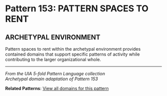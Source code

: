 # Pattern 153: PATTERN SPACES TO RENT

## ARCHETYPAL ENVIRONMENT

Pattern spaces to rent within the archetypal environment provides contained domains that support specific patterns of activity while contributing to the larger organizational whole.

---

*From the UIA 5-fold Pattern Language collection*  
*Archetypal domain adaptation of Pattern 153*

**Related Patterns**: [View all domains for this pattern](../../UIA/md/T153%20PATTERN%20SPACES%20TO%20RENT.md)
